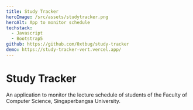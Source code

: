 ```yaml
---
title: Study Tracker
heroImage: /src/assets/studytracker.png
heroAlt: App to monitor schedule
techstack:
  - Javascript
  - Bootstrap5
github: https://github.com/0xtbug/study-tracker
demo: https://study-tracker-vert.vercel.app/
---
```


# Study Tracker
An application to monitor the lecture schedule of students of the Faculty of Computer Science, Singaperbangsa University.